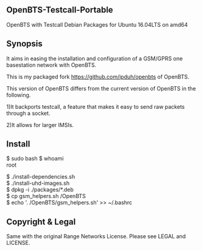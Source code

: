 ## OpenBTS-Testcall-Portable
OpenBTS with Testcall Debian Packages for Ubuntu 16.04LTS on amd64

## Synopsis


It aims in easing the installation and configuration of a GSM/GPRS one basestation network with OpenBTS.

This is my packaged fork https://github.com/ipduh/openbts of OpenBTS.

This version of OpenBTS differs from the current version of OpenBTS in the following.

1)It backports testcall, a feature that makes it easy to send raw packets through a socket.

2)It allows for larger IMSIs.

## Install

$ sudo bash
$ whoami  <br>
root      <br>

$ ./install-dependencies.sh     <br>
$ ./install-uhd-images.sh       <br>
$ dpkg -i ./packages/*.deb      <br>
$ cp gsm_helpers.sh /OpenBTS    <br>
$ echo '. /OpenBTS/gsm_helpers.sh' >> ~/.bashrc <br>


## Copyright & Legal

Same with the original Range Networks License.
Please see LEGAL and LICENSE.

